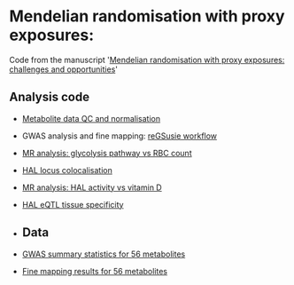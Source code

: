 # Mendelian randomisation with proxy exposures:
Code from the manuscript '[Mendelian randomisation with proxy exposures: challenges and opportunities](https://doi.org/10.1101/2024.10.21.24315891)'

## Analysis code
* [Metabolite data QC and normalisation](https://github.com/AlasooLab/MR_with_proxy_exposures/blob/main/code/ukbb_300k_QC.R)
* GWAS analysis and fine mapping: [reGSusie workflow](https://github.com/AlasooLab/reGSusie)
* [MR analysis: glycolysis pathway vs RBC count](https://github.com/AlasooLab/MR_with_proxy_exposures/blob/main/code/Fig2_pyruvate.R)
* [HAL locus colocalisation](https://github.com/AlasooLab/MR_with_proxy_exposures/blob/main/code/Fig3_HAL_coloc.R)
* [MR analysis: HAL activity vs vitamin D](https://github.com/AlasooLab/MR_with_proxy_exposures/blob/main/code/Fig5_HAL_MR.R)
* [HAL eQTL tissue specificity](https://github.com/AlasooLab/MR_with_proxy_exposures/blob/main/code/FigS3_HAL_volcano_plot.R)

* ## Data
* [GWAS summary statistics for 56 metabolites](https://doi.org/10.5281/zenodo.13821209)
* [Fine mapping results for 56 metabolites](https://doi.org/10.5281/zenodo.13821038)
